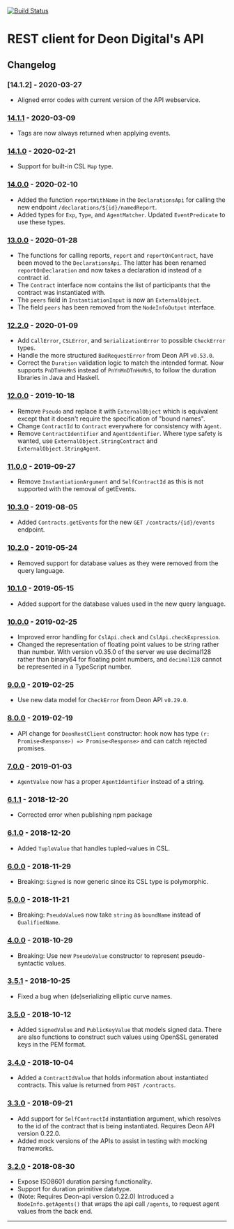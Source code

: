 [![Build Status](https://travis-ci.com/deondigital/api-client.svg?branch=master)](https://travis-ci.com/deondigital/api-client)

# REST client for Deon Digital's API

## Changelog

### [14.1.2] - 2020-03-27

* Aligned error codes with current version of the API webservice.

### [14.1.1] - 2020-03-09

* Tags are now always returned when applying events.

### [14.1.0] - 2020-02-21

* Support for built-in CSL `Map` type.

### [14.0.0] - 2020-02-10

* Added the function `reportWithName` in the `DeclarationsApi` for calling the new endpoint `/declarations/${id}/namedReport`.
* Added types for `Exp`, `Type`, and `AgentMatcher`. Updated `EventPredicate` to use these types.

### [13.0.0] - 2020-01-28

* The functions for calling reports, `report` and `reportOnContract`, have been moved to the `DeclarationsApi`.  The latter has been renamed `reportOnDeclaration` and now takes a declaration id instead of a contract id.
* The `Contract` interface now contains the list of participants that the contract was instantiated with.
* The `peers` field in `InstantiationInput` is now an `ExternalObject`.
* The field `peers` has been removed from the `NodeInfoOutput` interface.

### [12.2.0] - 2020-01-09

* Add `CallError`, `CSLError`, and `SerializationError` to possible `CheckError` types.
* Handle the more structured `BadRequestError` from Deon API `v0.53.0`.
* Correct the `Duration` validation logic to match the intended format. Now supports `PnDTnHnMnS` instead of `PnYnMnDTnHnMnS`, to follow the duration libraries in Java and Haskell.

### [12.0.0] - 2019-10-18

* Remove `Pseudo` and replace it with `ExternalObject` which is equivalent except that it doesn't require the specification of "bound names".
* Change `ContractId` to `Contract` everywhere for consistency with `Agent`.
* Remove `ContractIdentifier` and `AgentIdentifier`. Where type safety is wanted, use `ExternalObject.StringContract` and `ExternalObject.StringAgent`.

### [11.0.0] - 2019-09-27

* Remove `InstantiationArgument` and `SelfContractId` as this is not supported with the removal of getEvents.

### [10.3.0] - 2019-08-05

* Added `Contracts.getEvents` for the new `GET /contracts/{id}/events` endpoint.

### [10.2.0] - 2019-05-24

* Removed support for database values as they were removed from the query language.

### [10.1.0] - 2019-05-15

* Added support for the database values used in the new query language.

### [10.0.0] - 2019-02-25

* Improved error handling for `CslApi.check` and `CslApi.checkExpression`.
* Changed the representation of floating point values to be string rather than number. With version v0.35.0 of the server we use decimal128 rather than binary64 for floating point numbers, and `decimal128` cannot be represented in a TypeScript number.

### [9.0.0] - 2019-02-25

* Use new data model for `CheckError` from Deon API `v0.29.0`.

### [8.0.0] - 2019-02-19

* API change for `DeonRestClient` constructor: hook now has type `(r: Promise<Response>) => Promise<Response>` and can catch rejected promises.

### [7.0.0] - 2019-01-03

* `AgentValue` now has a proper `AgentIdentifier` instead of a string.

### [6.1.1] - 2018-12-20

* Corrected error when publishing npm package

### [6.1.0] - 2018-12-20

* Added `TupleValue` that handles tupled-values in CSL.

### [6.0.0] - 2018-11-29

* Breaking: `Signed` is now generic since its CSL type is polymorphic.

### [5.0.0] - 2018-11-21

* Breaking: `PseudoValue`s now take `string` as `boundName` instead of `QualifiedName`.

### [4.0.0] - 2018-10-29

* Breaking: Use new `PseudoValue` constructor to represent pseudo-syntactic values.

### [3.5.1] - 2018-10-25

* Fixed a bug when (de)serializing elliptic curve names.

### [3.5.0] - 2018-10-12

* Added `SignedValue` and `PublicKeyValue` that models signed data. There are also functions to construct such values using OpenSSL generated keys in the PEM format.

### [3.4.0] - 2018-10-04

* Added a `ContractIdValue` that holds information about instantiated contracts. This value is returned from `POST /contracts`.

### [3.3.0] - 2018-09-21

* Add support for `SelfContractId` instantiation argument, which resolves to the id of the contract that is being instantiated.  Requires Deon API version 0.22.0.
* Added mock versions of the APIs to assist in testing with mocking frameworks.

### [3.2.0] - 2018-08-30

* Expose ISO8601 duration parsing functionality.
* Support for duration primitive datatype.
* (Note: Requires Deon-api version 0.22.0) Introduced a `NodeInfo.getAgents()` that wraps the api call `/agents`, to request agent values from the back end.

---
[14.1.1]: https://github.com/deondigital/api-client/compare/v14.1.0...v14.1.1
[14.1.0]: https://github.com/deondigital/api-client/compare/v14.0.0...v14.1.0
[14.0.0]: https://github.com/deondigital/api-client/compare/v13.0.0...v14.0.0
[13.0.0]: https://github.com/deondigital/api-client/compare/v12.2.0...v13.0.0
[12.2.0]: https://github.com/deondigital/api-client/compare/v12.0.0...v12.2.0
[12.0.0]: https://github.com/deondigital/api-client/compare/v11.0.0...v12.0.0
[11.0.0]: https://github.com/deondigital/api-client/compare/v10.3.0...v11.0.0
[10.3.0]: https://github.com/deondigital/api-client/compare/v10.2.0...v10.3.0
[10.2.0]: https://github.com/deondigital/api-client/compare/v10.1.0...v10.2.0
[10.1.0]: https://github.com/deondigital/api-client/compare/v10.0.0...v10.1.0
[10.0.0]: https://github.com/deondigital/api-client/compare/v9.0.0...v10.0.0
[9.0.0]: https://github.com/deondigital/api-client/compare/v8.0.0...v9.0.0
[8.0.0]: https://github.com/deondigital/api-client/compare/v7.0.0...v8.0.0
[7.0.0]: https://github.com/deondigital/api-client/compare/v6.1.1...v7.0.0
[6.1.1]: https://github.com/deondigital/api-client/compare/v6.1.0...v6.1.1
[6.1.0]: https://github.com/deondigital/api-client/compare/v6.0.0...v6.1.0
[6.0.0]: https://github.com/deondigital/api-client/compare/v5.0.0...v6.0.0
[5.0.0]: https://github.com/deondigital/api-client/compare/v4.0.0...v5.0.0
[4.0.0]: https://github.com/deondigital/api-client/compare/v3.5.1...v4.0.0
[3.5.1]: https://github.com/deondigital/api-client/compare/v3.5.0...v3.5.1
[3.5.0]: https://github.com/deondigital/api-client/compare/v3.4.0...v3.5.0
[3.4.0]: https://github.com/deondigital/api-client/compare/v3.3.0...v3.4.0
[3.3.0]: https://github.com/deondigital/api-client/compare/v3.2.0...v3.3.0
[3.2.0]: https://github.com/deondigital/api-client/compare/v3.1.0...v3.2.0
